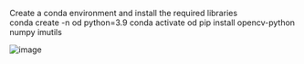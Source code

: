Create a conda environment and install the required libraries <br>
conda create -n od python=3.9
conda activate od
pip install opencv-python numpy imutils 

![image](https://github.com/chalumurimadhu/BubbleGame/assets/124064537/cd3ee72c-5e72-4afd-8a57-43dc6c8bfbfd)
